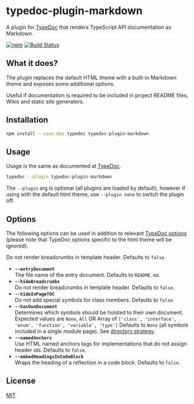 # typedoc-plugin-markdown

A plugin for [TypeDoc](https://github.com/TypeStrong/typedoc) that renders TypeScript API documentation as Markdown.

[![npm](https://img.shields.io/npm/v/typedoc-plugin-markdown.svg)](https://www.npmjs.com/package/typedoc-plugin-markdown)
[![Build Status](https://github.com/tgreyuk/typedoc-plugin-markdown/actions/workflows/ci.yml/badge.svg?branch=master)](https://github.com/tgreyuk/typedoc-plugin-markdown/actions/workflows/ci.yml)

## What it does?

The plugin replaces the default HTML theme with a built-in Markdown theme and exposes some additional options.

Useful if documentation is required to be included in project README files, Wikis and static site generators.

## Installation

```bash
npm install --save-dev typedoc typedoc-plugin-markdown
```

## Usage

Usage is the same as documented at [TypeDoc](https://typedoc.org/guides/installation/#command-line-interface).

```bash
typedoc --plugin typedoc-plugin-markdown
```

The `--plugin` arg is optional (all plugins are loaded by default), however if using with the default html theme, use `--plugin none` to switch the plugin off.

## Options

The following options can be used in addition to relevant [TypeDoc options](https://typedoc.org/guides/options/)
(please note that TypeDoc options specific to the html theme will be ignored).

Do not render breadcrumbs in template header. Defaults to `false`.

- **`--entryDocument`**<br>
  The file name of the entry document. Defaults to `README.md`.
- **`--hideBreadcrumbs`**<br>
  Do not render breadcrumbs in template header. Defaults to `false`.
- **`--hideInPageTOC`**<br>
  Do not add special symbols for class members. Defaults to `false`.
- **`--hasOwnDocument`**<br>
  Determines which symbols should be hoisted to their own document. Expected values are `None`, `All` OR Array of `['class', 'interface', 'enum', 'function', 'variable', 'type']` Defaults to `None` (all symbols included in a single module page). See [directory strategy]().
- **`--namedAnchors`**<br>
  Use HTML named anchors tags for implementations that do not assign header ids. Defaults to `false`.
- **`--embedHeadingsInCodeBlock`**<br>
  Wraps the heading of a reflection in a code block. Defaults to `false`.

## License

[MIT](https://github.com/tgreyuk/typedoc-plugin-markdown/blob/master/LICENSE)
